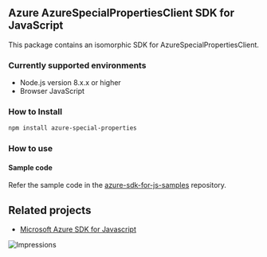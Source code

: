 ## Azure AzureSpecialPropertiesClient SDK for JavaScript

This package contains an isomorphic SDK for AzureSpecialPropertiesClient.

### Currently supported environments

- Node.js version 8.x.x or higher
- Browser JavaScript

### How to Install

```bash
npm install azure-special-properties
```

### How to use

#### Sample code

Refer the sample code in the [azure-sdk-for-js-samples](https://github.com/Azure/azure-sdk-for-js-samples) repository.

## Related projects

- [Microsoft Azure SDK for Javascript](https://github.com/Azure/azure-sdk-for-js)


![Impressions](https://azure-sdk-impressions.azurewebsites.net/api/impressions/azure-sdk-for-js%2Fsdk%2Fcdn%2Farm-cdn%2FREADME.png)
